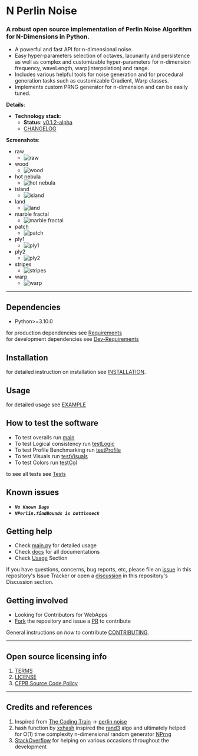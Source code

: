 # N Perlin Noise

### A robust open source implementation of Perlin Noise Algorithm for N-Dimensions in Python.
- A powerful and fast API for n-dimensional noise.
- Easy hyper-parameters selection of octaves, lacunarity and persistence
  as well as complex and customizable hyper-parameters for n-dimension
  frequency, waveLength, warp(interpolation) and range.
- Includes various helpful tools for noise generation and for procedural generation tasks
  such as customizable Gradient, Warp classes.
- Implements custom PRNG generator for n-dimension and can be easily tuned.

**Details**:
- **Technology stack**:
  - **Status**: [v0.1.2-alpha](https://github.com/Amith225/NPerlinNoise/releases/tag/v0.1.2-alpha)
  - [CHANGELOG](docs/CHANGELOG.md)

**Screenshots**:
- raw
  - ![raw](snaps/raw.png)
- wood
  - ![wood](snaps/wood.png)
- hot nebula
  - ![hot nebula](snaps/hot_nebula.png)
- island
  - ![island](snaps/island.png)
- land
  - ![land](snaps/land.png)
- marble fractal
  - ![marble fractal](snaps/marble_fractal.png)
- patch
  - ![patch](snaps/patch.png)
- ply1
  - ![ply1](snaps/ply1.png)
- ply2
  - ![ply2](snaps/ply2.png)
- stripes
  - ![stripes](snaps/stripes.png)
- warp
  - ![warp](snaps/warp.png)

---

## Dependencies
- Python>=3.10.0

for production dependencies see [Requirements](requirements.txt)<br>
for development dependencies see [Dev-Requirements](requirements_dev.txt)

## Installation
for detailed instruction on installation see [INSTALLATION](docs/INSTALL.md).

## Usage
for detailed usage see [EXAMPLE](tests/main.py)

## How to test the software
- To test overalls run [main](tests/main.py)
- To test Logical consistency run [testLogic](tests/testLogic.py)
- To test Profile Benchmarking run [testProfile](tests/testProfile.py)
- To test Visuals run [testVisuals](tests/testVisuals.py)
- To test Colors run [testCol](tests/testCol.py)

to see all tests see [Tests](tests)

## Known issues
- **_`No Known Bugs`_**
- **_`NPerlin.findBounds is bottleneck`_**

## Getting help
- Check [main.py](tests/main.py) for detailed usage
- Check [docs](docs) for all documentations
- Check [Usage](#usage) Section

If you have questions, concerns, bug reports, etc,
please file an [issue](https://github.com/Amith225/NPerlinNoise/issues) in this repository's Issue Tracker or
open a [discussion](https://github.com/Amith225/NPerlinNoise/discussions/7) in this repository's Discussion section.


## Getting involved
- Looking for Contributors for WebApps
- [Fork](https://github.com/Amith225/NPerlinNoise/fork) the repository
  and issue a [PR](https://github.com/Amith225/NPerlinNoise/pulls) to contribute

General instructions on _how_ to contribute  [CONTRIBUTING](docs/CONTRIBUTING.md).

----

## Open source licensing info
1. [TERMS](docs/TERMS.md)
2. [LICENSE](LICENSE)
3. [CFPB Source Code Policy](https://github.com/cfpb/source-code-policy/)

----

## Credits and references
1. Inspired from [The Coding Train](https://www.youtube.com/channel/UCvjgXvBlbQiydffZU7m1_aw) -> [perlin noise](https://thecodingtrain.com/challenges/24-perlin-noise-flow-field)
2. hash function by [xxhash](https://github.com/Cyan4973/xxHash)
   inspired the [rand3](src/NPerlinNoise/tools.py) algo
   and ultimately helped for O(1) time complexity n-dimensional random generator [NPrng](src/NPerlinNoise/tools.py)
3. [StackOverflow](https://stackoverflow.com/) for helping on various occasions throughout the development
